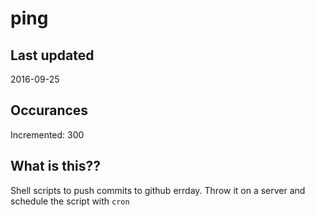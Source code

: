 # ping

## Last updated
2016-09-25

## Occurances
Incremented: 300

## What is this?? 
Shell scripts to push commits to github errday. Throw it on a server and schedule the script with `cron`
